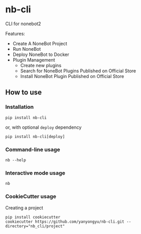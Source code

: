 # nb-cli

CLI for nonebot2

Features:

- Create A NoneBot Project
- Run NoneBot
- Deploy NoneBot to Docker
- Plugin Management
  - Create new plugins
  - Search for NoneBot Plugins Published on Official Store
  - Install NoneBot Plugin Published on Official Store

## How to use

### Installation

```shell
pip install nb-cli
```

or, with optional `deploy` dependency

```shell
pip install nb-cli[deploy]
```

### Command-line usage

```shell
nb --help
```

### Interactive mode usage

```shell
nb
```

### CookieCutter usage

Creating a project

```shell
pip install cookiecutter
cookiecutter https://github.com/yanyongyu/nb-cli.git --directory="nb_cli/project"
```
